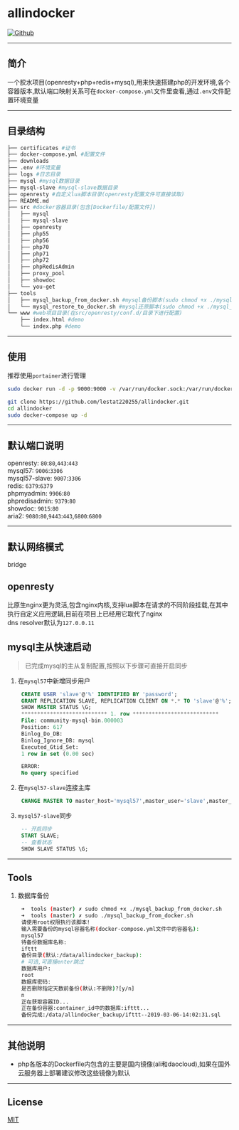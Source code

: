 # allindocker

[![Github](https://img.shields.io/github/license/lestat220255/allindocker.svg)](https://github.com/lestat220255/allindocker/blob/master/LICENSE)

---

## 简介
一个胶水项目(openresty+php+redis+mysql),用来快速搭建php的开发环境,各个容器版本,默认端口映射关系可在`docker-compose.yml`文件里查看,通过`.env`文件配置环境变量

---

## 目录结构
```bash
├── certificates #证书
├── docker-compose.yml #配置文件
├── downloads
├── .env #环境变量
├── logs #日志目录
├── mysql #mysql数据目录
├── mysql-slave #mysql-slave数据目录
├── openresty #自定义lua脚本目录(openresty配置文件可直接读取)
├── README.md
├── src #docker容器目录(包含[Dockerfile/配置文件])
│   ├── mysql
│   ├── mysql-slave
│   ├── openresty
│   ├── php55
│   ├── php56
│   ├── php70
│   ├── php71
│   ├── php72
│   ├── phpRedisAdmin
│   ├── proxy_pool
│   ├── showdoc
│   └── you-get
├── tools
│   ├── mysql_backup_from_docker.sh #mysql备份脚本(sudo chmod +x ./mysql_backup_from_docker.sh)
│   └── mysql_restore_to_docker.sh #mysql还原脚本(sudo chmod +x ./mysql_restore_to_docker.sh)
└── www #web项目目录(在src/openresty/conf.d/目录下进行配置)
    ├── index.html #demo
    └── index.php #demo
```

---

## 使用
推荐使用`portainer`进行管理

```bash
sudo docker run -d -p 9000:9000 -v /var/run/docker.sock:/var/run/docker.sock -v portainer_data:/data --name portainer --restart=always portainer/portainer
```

```bash
git clone https://github.com/lestat220255/allindocker.git
cd allindocker
sudo docker-compose up -d
```

---

## 默认端口说明
openresty: `80`:`80`,`443`:`443`  
mysql57: `9006`:`3306`  
mysql57-slave: `9007`:`3306`  
redis: `6379`:`6379`  
phpmyadmin: `9906`:`80`  
phpredisadmin: `9379`:`80`  
showdoc: `9015`:`80`  
aria2: `9080`:`80`,`9443`:`443`,`6800`:`6800`  

---

## 默认网络模式
bridge

## openresty
比原生nginx更为灵活,包含nginx内核,支持lua脚本在请求的不同阶段挂载,在其中执行自定义应用逻辑,目前在项目上已经用它取代了nginx  
dns resolver默认为`127.0.0.11`

## mysql主从快速启动

> 已完成mysql的主从复制配置,按照以下步骤可直接开启同步

1. 在`mysql57`中新增同步用户
   ```sql
    CREATE USER 'slave'@'%' IDENTIFIED BY 'password';
    GRANT REPLICATION SLAVE, REPLICATION CLIENT ON *.* TO 'slave'@'%';
    SHOW MASTER STATUS \G;
    *************************** 1. row ***************************
    File: community-mysql-bin.000003
    Position: 617
    Binlog_Do_DB:
    Binlog_Ignore_DB: mysql
    Executed_Gtid_Set:
    1 row in set (0.00 sec)

    ERROR:
    No query specified
   ```

2. 在`mysql57-slave`连接主库
   ```sql
    CHANGE MASTER TO master_host='mysql57',master_user='slave',master_password='password',master_port=port,master_log_file='master库的master_log_file文件(上面通过`SHOW MASTER STATUS \G;`得到的File字段)',master_log_pos=0;
   ```

3. `mysql57-slave`同步
   ```sql
    -- 开启同步
    START SLAVE;
    -- 查看状态
    SHOW SLAVE STATUS \G;
   ```

---

## Tools
1. 数据库备份
   ```bash
    ➜  tools (master) ✗ sudo chmod +x ./mysql_backup_from_docker.sh
    ➜  tools (master) ✗ sudo ./mysql_backup_from_docker.sh                              
    请使用root权限执行该脚本!
    输入需要备份的mysql容器名称(docker-compose.yml文件中的容器名):
    mysql57
    待备份数据库名称:
    ifttt
    备份目录(默认:/data/allindocker_backup):
    # 可选,可直接enter跳过
    数据库用户:
    root 
    数据库密码:
    是否删除指定天数前备份(默认:不删除)?[y/n]
    n
    正在获取容器ID...
    正在备份容器:container_id中的数据库:ifttt...
    备份完成:/data/allindocker_backup/ifttt--2019-03-06-14:02:31.sql
   ```

---

## 其他说明
- php各版本的Dockerfile内包含的主要是国内镜像(ali和daocloud),如果在国外云服务器上部署建议修改这些镜像为默认


---

## License
[MIT](https://opensource.org/licenses/MIT)